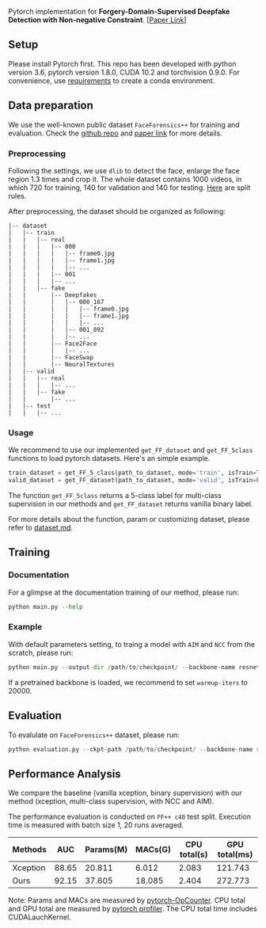
Pytorch implementation for **Forgery-Domain-Supervised Deepfake Detection with Non-negative Constraint**. [[Paper Link](https://ieeexplore.ieee.org/document/9839430)]

## Setup
Please install Pytorch first. This repo has been developed with python version 3.6, pytorch version 1.8.0, CUDA 10.2 and torchvision 0.9.0. For convenience, use [requirements](requirements.txt) to create a conda environment.

## Data preparation

We use the well-known public dataset `FaceForensics++` for training and evaluation.  Check the [github repo](https://github.com/ondyari/FaceForensics) and [paper link](https://arxiv.org/abs/1901.08971) for more details.


### Preprocessing

Following the settings, we use `dlib` to detect the face, enlarge the face region 1.3 times and crop it. The whole dataset contains 1000 videos, in which 720 for training, 140 for validation and 140 for testing. [Here](https://github.com/ondyari/FaceForensics/tree/master/dataset/splits) are split rules.

After preprocessing, the dataset should be organized as following:

```
|-- dataset
|   |-- train
|   |   |-- real
|   |   |	|-- 000
|   |   |	|	|-- frame0.jpg
|   |   |	|	|-- frame1.jpg
|   |   |	|	|-- ...
|   |   |	|-- 001
|   |   |	|-- ...
|   |   |-- fake
|   |   	|-- Deepfakes
|   |   	|	|-- 000_167
|   |		|	|	|-- frame0.jpg
|   |		|	|	|-- frame1.jpg
|   |		|	|	|-- ...
|   |		|	|-- 001_892
|   |		|	|-- ...
|   |   	|-- Face2Face
|   |		|	|-- ...
|   |   	|-- FaceSwap
|   |   	|-- NeuralTextures
|   |-- valid
|   |	|-- real
|   |	|	|-- ...
|   |	|-- fake
|   |		|-- ...
|   |-- test
|   |	|-- ...
```

### Usage
We recommend to use our implemented `get_FF_dataset` and  `get_FF_5class` functions to load pytorch datasets. Here's an simple example.

```python
train_dataset = get_FF_5_class(path_to_dataset, mode='train', isTrain=True)
valid_dataset = get_FF_dataset(path_to_dataset, mode='valid', isTrain=False, img_size=img_size, drop_rate=0.8)
```
The function `get_FF_5class` returns a 5-class label for multi-class supervision in our methods and `get_FF_dataset` returns vanilla binary label.

For more details about the function, param or customizing dataset, please refer to [dataset.md](dataset/dataset.md).

## Training

### Documentation
For a glimpse at the documentation training of our method, please run:
```python
python main.py --help
```
### Example
With default parameters setting, to traing a model with `AIM` and `NCC` from the scratch, please run:
```python
python main.py --output-dir /path/to/checkpoint/ --backbone-name resnet --dataset-path /path/to/dataset/ --use-ncc --use-aim --use-mc
```
If a pretrained backbone is loaded, we recommend to set `warmup-iters` to 20000.

## Evaluation

To evalulate on `FaceForensics++` dataset, please run:

```python
python evaluation.py --ckpt-path /path/to/checkpoint/ --backbone-name resnet --dataset-path /path/to/dataset/ --use-ncc --use-aim --use-mc
```

## Performance Analysis

We compare the baseline (vanilla xception, binary supervision) with our method (xception, multi-class supervision, with NCC and AIM).

The performance evaluation is conducted on `FF++ c40` test split. Execution time is measured with batch size 1, 20 runs averaged.

| Methods  | AUC |Params(M)|MACs(G)|CPU total(s)|GPU total(ms)|
|----------|-----|---------|-------|------------|-------------|
|Xception  |88.65|20.811   |6.012  |2.083       |121.743      |
|Ours      |92.15|37.605   |18.085 |2.404       |272.773      |

Note: Params and MACs are measured by [pytorch-OpCounter](https://github.com/Lyken17/pytorch-OpCounter). CPU total and GPU total are measured by [pytorch profiler](https://pytorch.org/tutorials/recipes/recipes/profiler_recipe.html). The CPU total time includes CUDALauchKernel.

